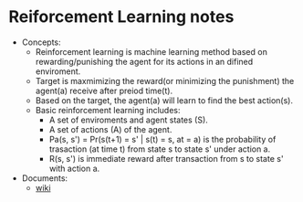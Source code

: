 # Reiforcement Learning notes

- Concepts:
  - Reinforcement learning is machine learning method based on rewarding/punishing the agent for its actions in an difined enviroment.
  - Target is maxmimizing the reward(or minimizing the punishment) the agent(a) receive after preiod time(t).
  - Based on the target, the agent(a) will learn to find the best action(s).
  - Basic reinforcement learning includes:
    - A set of enviroments and agent states (S).
    - A set of actions (A) of the agent.
    - Pa(s, s') = Pr(s(t+1) = s' | s(t) = s, at = a) is the probability of trasaction (at time t) from state s to state s' under action a.
    - R(s, s') is immediate reward after transaction from s to state s' with action a.
- Documents: 
    - [wiki](https://en.wikipedia.org/wiki/Reinforcement_learning)
